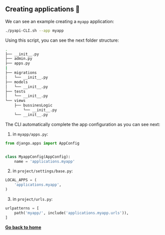 ## Creating applications 📱

We can see an example creating a ```myapp``` application:
```Bash
./pyapi-CLI.sh --app myapp
```
Using this script, you can see the next folder structure:
```Bash
.
├── __init__.py
├── admin.py
├── apps.py
|
├── migrations
│   └── __init__.py
├── models
│   └── __init__.py
├── tests
│   └── __init__.py
└── views
    ├── bussinesLogic
        └── __init__.py
    └── __init__.py

```
The CLI automatically complete the app configuration as you can see next:
1. in ```myapp/apps.py```:
```Python
from django.apps import AppConfig


class MyappConfig(AppConfig):
    name = 'applications.myapp'
```

2. in ```project/settings/base.py```:
```Python
LOCAL_APPS = (
    'applications.myapp',
)
```

3. in ```project/urls.py```:
```Python
urlpatterns = [
    path('myapp/', include('applications.myapp.urls')),
]
```

[**Go back to home**](https://github.com/PonchoCeniceros/PyAPI)
